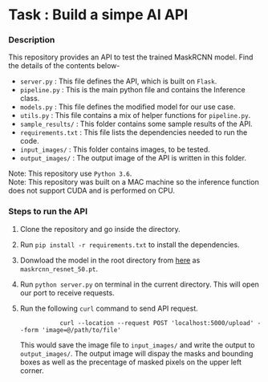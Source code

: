 # Task : Build a simpe AI API

### Description

This repository provides an API to test the trained MaskRCNN model. Find the details of the contents below-
* `server.py` : This file defines the API, which is built on `Flask`.
* `pipeline.py` : This is the main python file and contains the Inference class.
* `models.py` : This file defines the modified model for our use case.
* `utils.py` : This file contains a mix of helper functions for `pipeline.py`.
* `sample_results/` : This folder contains some sample results of the API.
* `requirements.txt` : This file lists the dependencies needed to run the code.
* `input_images/` : This folder contains images, to be tested.
* `output_images/` : The output image of the API is written in this folder.

Note: This repository use `Python 3.6`.<br/>
Note: This repository was built on a MAC machine so the inference function does not support CUDA and is performed on CPU.

### Steps to run the API

1. Clone the repository and go inside the directory.
2. Run `pip install -r requirements.txt` to install the dependencies. 
3. Donwload the model in the root directory from [here](https://drive.google.com/file/d/1yHgibFxDNkXlHO3aI4OtLdyTSJgjYI3S/view?usp=sharing) as `maskrcnn_resnet_50.pt`.
3. Run `python server.py` on terminal in the current directory. This will open our port to receive requests.
4. Run the following `curl` command to send API request. 

                  curl --location --request POST 'localhost:5000/upload' --form 'image=@/path/to/file'
                  
    This would save the image file to `input_images/` and write the output to `output_images/`. The output image will dispay the masks and bounding boxes as well as the precentage of masked pixels on the upper left corner.
    
  
